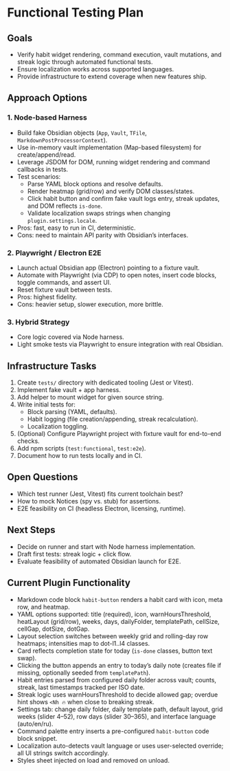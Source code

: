 # Functional Testing Plan

## Goals
- Verify habit widget rendering, command execution, vault mutations, and streak logic through automated functional tests.
- Ensure localization works across supported languages.
- Provide infrastructure to extend coverage when new features ship.

## Approach Options

### 1. Node-based Harness
- Build fake Obsidian objects (`App`, `Vault`, `TFile`, `MarkdownPostProcessorContext`).
- Use in-memory vault implementation (Map-based filesystem) for create/append/read.
- Leverage JSDOM for DOM, running widget rendering and command callbacks in tests.
- Test scenarios:
  - Parse YAML block options and resolve defaults.
  - Render heatmap (grid/row) and verify DOM classes/states.
  - Click habit button and confirm fake vault logs entry, streak updates, and DOM reflects `is-done`.
  - Validate localization swaps strings when changing `plugin.settings.locale`.
- Pros: fast, easy to run in CI, deterministic.
- Cons: need to maintain API parity with Obsidian’s interfaces.

### 2. Playwright / Electron E2E
- Launch actual Obsidian app (Electron) pointing to a fixture vault.
- Automate with Playwright (via CDP) to open notes, insert code blocks, toggle commands, and assert UI.
- Reset fixture vault between tests.
- Pros: highest fidelity.
- Cons: heavier setup, slower execution, more brittle.

### 3. Hybrid Strategy
- Core logic covered via Node harness.
- Light smoke tests via Playwright to ensure integration with real Obsidian.

## Infrastructure Tasks
1. Create `tests/` directory with dedicated tooling (Jest or Vitest).
2. Implement fake vault + app harness.
3. Add helper to mount widget for given source string.
4. Write initial tests for:
   - Block parsing (YAML, defaults).
   - Habit logging (file creation/appending, streak recalculation).
   - Localization toggling.
5. (Optional) Configure Playwright project with fixture vault for end-to-end checks.
6. Add npm scripts (`test:functional`, `test:e2e`).
7. Document how to run tests locally and in CI.

## Open Questions
- Which test runner (Jest, Vitest) fits current toolchain best?
- How to mock Notices (spy vs. stub) for assertions.
- E2E feasibility on CI (headless Electron, licensing, runtime).

## Next Steps
- Decide on runner and start with Node harness implementation.
- Draft first tests: streak logic + click flow.
- Evaluate feasibility of automated Obsidian launch for E2E.

## Current Plugin Functionality
- Markdown code block `habit-button` renders a habit card with icon, meta row, and heatmap.
- YAML options supported: title (required), icon, warnHoursThreshold, heatLayout (grid/row), weeks, days, dailyFolder, templatePath, cellSize, cellGap, dotSize, dotGap.
- Layout selection switches between weekly grid and rolling-day row heatmaps; intensities map to dot-l1..l4 classes.
- Card reflects completion state for today (`is-done` classes, button text swap).
- Clicking the button appends an entry to today’s daily note (creates file if missing, optionally seeded from `templatePath`).
- Habit entries parsed from configured daily folder across vault; counts, streak, last timestamps tracked per ISO date.
- Streak logic uses warnHoursThreshold to decide allowed gap; overdue hint shows `<Nh 🔥` when close to breaking streak.
- Settings tab: change daily folder, daily template path, default layout, grid weeks (slider 4–52), row days (slider 30–365), and interface language (auto/en/ru).
- Command palette entry inserts a pre-configured `habit-button` code block snippet.
- Localization auto-detects vault language or uses user-selected override; all UI strings switch accordingly.
- Styles sheet injected on load and removed on unload.

